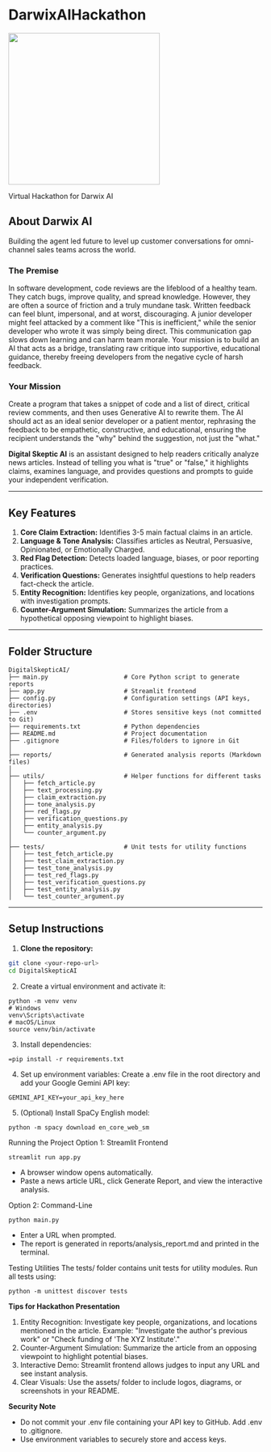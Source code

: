 # DarwixAIHackathon
<img src = "https://img.etimg.com/thumb/width-650,height-488,imgsize-14594,resizemode-75,msid-121912486/tech/funding/genai-startup-darwix-ai-raises-1-5-million-in-seed-funding.jpg" width="300">

Virtual Hackathon for Darwix AI

## About Darwix AI
Building the agent led future to level up customer conversations for omni-channel sales teams across the world.

### The Premise
In software development, code reviews are the lifeblood of a healthy team. They catch
bugs, improve quality, and spread knowledge. However, they are often a source of
friction and a truly mundane task. Written feedback can feel blunt, impersonal, and at
worst, discouraging. A junior developer might feel attacked by a comment like "This is
inefficient," while the senior developer who wrote it was simply being direct. This
communication gap slows down learning and can harm team morale. Your mission is
to build an AI that acts as a bridge, translating raw critique into supportive,
educational guidance, thereby freeing developers from the negative cycle of harsh
feedback.

### Your Mission
Create a program that takes a snippet of code and a list of direct, critical review
comments, and then uses Generative AI to rewrite them. The AI should act as an ideal
senior developer or a patient mentor, rephrasing the feedback to be empathetic,
constructive, and educational, ensuring the recipient understands the "why" behind
the suggestion, not just the "what."

**Digital Skeptic AI** is an assistant designed to help readers critically analyze news articles. Instead of telling you what is "true" or "false," it highlights claims, examines language, and provides questions and prompts to guide your independent verification.

---

## Key Features

1. **Core Claim Extraction:** Identifies 3-5 main factual claims in an article.
2. **Language & Tone Analysis:** Classifies articles as Neutral, Persuasive, Opinionated, or Emotionally Charged.
3. **Red Flag Detection:** Detects loaded language, biases, or poor reporting practices.
4. **Verification Questions:** Generates insightful questions to help readers fact-check the article.
5. **Entity Recognition:** Identifies key people, organizations, and locations with investigation prompts.
6. **Counter-Argument Simulation:** Summarizes the article from a hypothetical opposing viewpoint to highlight biases.

---

## Folder Structure
```
DigitalSkepticAI/
├── main.py                     # Core Python script to generate reports
├── app.py                      # Streamlit frontend
├── config.py                   # Configuration settings (API keys, directories)
├── .env                        # Stores sensitive keys (not committed to Git)
├── requirements.txt            # Python dependencies
├── README.md                   # Project documentation
├── .gitignore                  # Files/folders to ignore in Git
│
├── reports/                    # Generated analysis reports (Markdown files)
│
├── utils/                      # Helper functions for different tasks
│   ├── fetch_article.py
│   ├── text_processing.py
│   ├── claim_extraction.py
│   ├── tone_analysis.py
│   ├── red_flags.py
│   ├── verification_questions.py
│   ├── entity_analysis.py
│   └── counter_argument.py
│
├── tests/                      # Unit tests for utility functions
│   ├── test_fetch_article.py
│   ├── test_claim_extraction.py
│   ├── test_tone_analysis.py
│   ├── test_red_flags.py
│   ├── test_verification_questions.py
│   ├── test_entity_analysis.py
│   └── test_counter_argument.py
```

---

## Setup Instructions

1. **Clone the repository:**
```bash
git clone <your-repo-url>
cd DigitalSkepticAI
```

2. Create a virtual environment and activate it:
```
python -m venv venv
# Windows
venv\Scripts\activate
# macOS/Linux
source venv/bin/activate
```

3. Install dependencies:
```
=pip install -r requirements.txt
```

4. Set up environment variables:
Create a .env file in the root directory and add your Google Gemini API key:

```
GEMINI_API_KEY=your_api_key_here
```

5. (Optional) Install SpaCy English model:

```
python -m spacy download en_core_web_sm
```

Running the Project
Option 1: Streamlit Frontend
```
streamlit run app.py
```
- A browser window opens automatically.
- Paste a news article URL, click Generate Report, and view the interactive analysis.

Option 2: Command-Line
```
python main.py
```
- Enter a URL when prompted.
- The report is generated in reports/analysis_report.md and printed in the terminal.

Testing Utilities
The tests/ folder contains unit tests for utility modules. Run all tests using:
```
python -m unittest discover tests
```

**Tips for Hackathon Presentation**
1. Entity Recognition: Investigate key people, organizations, and locations mentioned in the article.
Example: "Investigate the author's previous work" or "Check funding of 'The XYZ Institute'."
2. Counter-Argument Simulation: Summarize the article from an opposing viewpoint to highlight potential biases.
3. Interactive Demo: Streamlit frontend allows judges to input any URL and see instant analysis.
4. Clear Visuals: Use the assets/ folder to include logos, diagrams, or screenshots in your README.

**Security Note**
- Do not commit your .env file containing your API key to GitHub. Add .env to .gitignore.
- Use environment variables to securely store and access keys.
